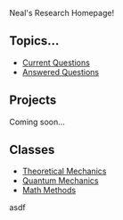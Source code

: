 Neal's Research Homepage!

## Topics...

* [Current Questions](questions/current)
* [Answered Questions](questions/answered)


## Projects

Coming soon...

## Classes

* [Theoretical Mechanics](classical-mechanics)
* [Quantum Mechanics](quantum-mechanics)
* [Math Methods](math-methods)

asdf
